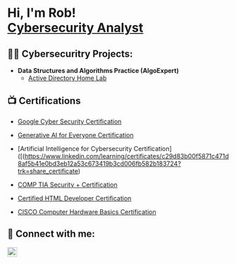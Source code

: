 <h1>Hi, I'm Rob! <br/><a href="https:github.com/cyberfocused">Cybersecurity Analyst</a> <a href'"https://www.liknedin.com/in/rob-hartman-cyberfocused/></h1>

<h2>👨‍💻 Cybersecuritry Projects:</h2>

- <b>Data Structures and Algorithms Practice (AlgoExpert)</b>
  - [Active Directory Home Lab](https://github.com/cyberfocused/ActiveDirectoryLab/blob/main/README.md)

<h2>📺 Certifications</h2>

- [Google Cyber Security Certification](https://www.coursera.org/account/accomplishments/specialization/E7X5XJX6KWNW)
- [Generative AI for Everyone Certification](https://www.coursera.org/account/accomplishments/verify/DUD7H7PKWLM3)
- [Artificial Intelligence for Cybersecurity Certification]([(https://www.linkedin.com/learning/certificates/c29d83b00f5871c471d8af5b41e0bd3eb12a53c673419b3cd006fb582b183724?trk=share_certificate)

- [COMP TIA Security + Certification](https://www.comptia.org)

- [Certified HTML Developer Certification](https://https://verify.w3schools.com/1N7G9BGPIC)
- [CISCO Computer Hardware Basics Certification](https://www.credly.com/badges/2bbbedca-700b-4891-b941-c1de6bed2d5e)


<h2> 🤳 Connect with me:</h2>


[<img align="left" alt="rob-hartman-cyberfocused | LinkedIn" width="22px" src="https://cdn.jsdelivr.net/npm/simple-icons@v3/icons/linkedin.svg" />][linkedin]



[linkedin]: https://linkedin.com/in/rob-hartman-cyberfocused

<!--
**cyberfocused/cyberfocused** is a ✨ _special_ ✨ repository because its `README.md` (this file) appears on your GitHub profile.


